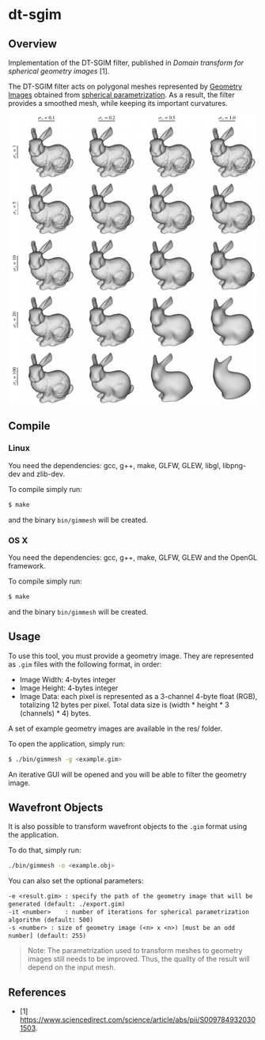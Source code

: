# dt-sgim

## Overview

Implementation of the DT-SGIM filter, published in *Domain transform for spherical geometry images* [1].

The DT-SGIM filter acts on polygonal meshes represented by [Geometry Images](http://hhoppe.com/proj/gim/) obtained from [spherical parametrization](http://hhoppe.com/proj/sphereparam/). As a result, the filter provides a smoothed mesh, while keeping its important curvatures.

![example1](doc/bunny-results.png)

## Compile

### Linux

You need the dependencies: gcc, g++, make, GLFW, GLEW, libgl, libpng-dev and zlib-dev.

To compile simply run:

```bash
$ make
```

and the binary `bin/gimmesh` will be created.

### OS X

You need the dependencies: gcc, g++, make, GLFW, GLEW and the OpenGL framework.

To compile simply run:

```bash
$ make
```

and the binary `bin/gimmesh` will be created.

## Usage

To use this tool, you must provide a geometry image. They are represented as `.gim` files with the following format, in order:

- Image Width: 4-bytes integer
- Image Height: 4-bytes integer
- Image Data: each pixel is represented as a 3-channel 4-byte float (RGB), totalizing 12 bytes per pixel. Total data size is (width * height * 3 (channels) * 4) bytes.


A set of example geometry images are available in the res/ folder.

To open the application, simply run:

```bash
$ ./bin/gimmesh -g <example.gim>
```

An iterative GUI will be opened and you will be able to filter the geometry image.

## Wavefront Objects

It is also possible to transform wavefront objects to the `.gim` format using the application.

To do that, simply run:

```bash
./bin/gimmesh -o <example.obj>
```

You can also set the optional parameters:

```
-e <result.gim>	: specify the path of the geometry image that will be generated (default: ./export.gim)
-it <number>	: number of iterations for spherical parametrization algorithm (default: 500)
-s <number>	: size of geometry image (<n> x <n>) [must be an odd number] (default: 255)
```

> Note: The parametrization used to transform meshes to geometry images still needs to be improved. Thus, the quality of the result will depend on the input mesh.


## References

- [1] https://www.sciencedirect.com/science/article/abs/pii/S0097849320301503.
